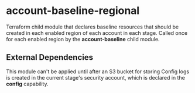 # account-baseline-regional

Terraform child module that declares baseline resources that should be created in each enabled region of each account in each stage. Called once for each enabled region by the **account-baseline** child module.

## External Dependencies

This module can't be applied until after an S3 bucket for storing Config logs is created in the current stage's security account, which is declared in the **config** capability.
